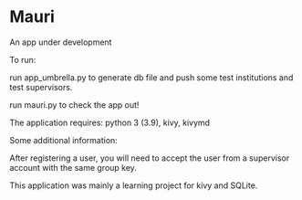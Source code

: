 # Mauri
An app  under development


To run:

run app_umbrella.py to generate db file and push some test institutions and test supervisors.

run mauri.py to check the app out!

The application requires: python 3 (3.9), kivy, kivymd

Some additional information:

After registering a user, you will need to accept the user from a supervisor account with the same group key.



This application was mainly a learning project for kivy and SQLite.
